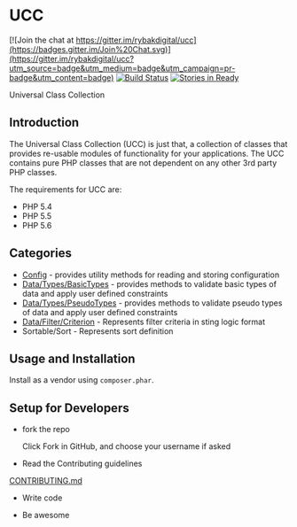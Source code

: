 UCC
===

[![Join the chat at https://gitter.im/rybakdigital/ucc](https://badges.gitter.im/Join%20Chat.svg)](https://gitter.im/rybakdigital/ucc?utm_source=badge&utm_medium=badge&utm_campaign=pr-badge&utm_content=badge)
[![Build Status](https://travis-ci.org/rybakdigital/ucc.svg?branch=master)](https://travis-ci.org/rybakdigital/ucc)
[![Stories in Ready](https://badge.waffle.io/rybakdigital/ucc.png?label=ready&title=Ready)](https://waffle.io/rybakdigital/ucc)

Universal Class Collection

## Introduction

The Universal Class Collection (UCC) is just that, a collection of classes that provides re-usable modules of functionality for your applications.
The UCC contains pure PHP classes that are not dependent on any other 3rd party PHP classes.

The requirements for UCC are:

* PHP 5.4
* PHP 5.5
* PHP 5.6

## Categories

   * [Config](https://github.com/rybakdigital/ucc/blob/master/docs/Config.md) - provides utility methods for reading and storing configuration
   * [Data/Types/BasicTypes](https://github.com/rybakdigital/ucc/blob/master/docs/BasicTypes.md) - provides methods to validate basic types of data and apply user defined constraints
   * [Data/Types/PseudoTypes](https://github.com/rybakdigital/ucc/blob/master/docs/PseudoTypes.md) - provides methods to validate pseudo types of data and apply user defined constraints
   * [Data/Filter/Criterion](https://github.com/rybakdigital/ucc/blob/master/docs/Filter/Criterion.md) - Represents filter criteria in sting logic format
   * Sortable/Sort - Represents sort definition

## Usage and Installation

Install as a vendor using `composer.phar`.

## Setup for Developers

 - fork the repo

    Click Fork in GitHub, and choose your username if asked

 - Read the Contributing guidelines

[CONTRIBUTING.md](https://github.com/rybakdigital/ucc/blob/master/CONTRIBUTING.md)

- Write code

- Be awesome

